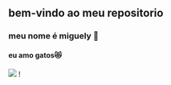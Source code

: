## bem-vindo ao meu repositorio  
### meu nome é miguely 🐾
#### eu amo gatos😻
![](https://media1.tenor.com/m/jvsVBSMabc4AAAAC/rose-cat-give-give-rose-to-cat.gif) !
